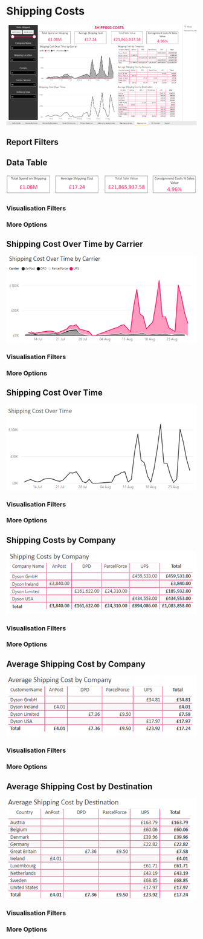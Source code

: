 # Shipping Costs

<a href="../images/reports/costs.png" target="_blank">
    <img src="../images/reports/costs.png"/>
</a>

## Report Filters

## Data Table

<a href="../images/reports/costs-table.png" target="_blank">
    <img src="../images/reports/costs-table.png"/>
</a>

### Visualisation Filters

### More Options

## Shipping Cost Over Time by Carrier

<a href="../images/reports/costs-over-time-carrier.png" target="_blank">
    <img src="../images/reports/costs-over-time-carrier.png"/>
</a>

### Visualisation Filters

### More Options

## Shipping Cost Over Time

<a href="../images/reports/costs-over-time.png" target="_blank">
    <img src="../images/reports/costs-over-time.png"/>
</a>

### Visualisation Filters

### More Options

## Shipping Costs by Company

<a href="../images/reports/costs-company.png" target="_blank">
    <img src="../images/reports/costs-company.png"/>
</a>

### Visualisation Filters

### More Options

## Average Shipping Cost by Company

<a href="../images/reports/costs-company-average.png" target="_blank">
    <img src="../images/reports/costs-company-average.png"/>
</a>

### Visualisation Filters

### More Options

## Average Shipping Cost by Destination

<a href="../images/reports/costs-destination.png" target="_blank">
    <img src="../images/reports/costs-destination.png"/>
</a>

### Visualisation Filters

### More Options